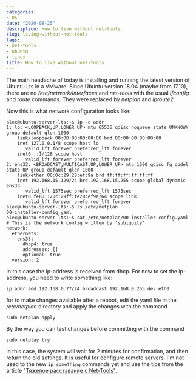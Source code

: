 ```yaml
---
categories:
- OS
date: "2020-08-25"
description: How to live without net-tools.
slug: living-without-net-tools
tags:
- net-tools
- ubuntu
- linux
title: How to live without net-tools
---
```


The main headache of today is installing and running the latest version of Ubuntu Lts in a VMware. Since Ubuntu version 18.04 (maybe from 17.10), there are no */etc/network/interfaces* and *net-tools* with the usual *ifconfig* and *route* commands. They were replaced by *netplan* and *iproute2*.

Now this is what network configuration looks like:

```
alex@ubuntu-server-lts:~$ ip -c addr
1: lo: <LOOPBACK,UP,LOWER_UP> mtu 65536 qdisc noqueue state UNKNOWN group default qlen 1000
    link/loopback 00:00:00:00:00:00 brd 00:00:00:00:00:00
    inet 127.0.0.1/8 scope host lo
       valid_lft forever preferred_lft forever
    inet6 ::1/128 scope host
       valid_lft forever preferred_lft forever
2: ens33: <BROADCAST,MULTICAST,UP,LOWER_UP> mtu 1500 qdisc fq_codel state UP group default qlen 1000
    link/ether 00:0c:29:28:ef:9a brd ff:ff:ff:ff:ff:ff
    inet 192.168.15.129/24 brd 192.168.15.255 scope global dynamic ens33
       valid_lft 1575sec preferred_lft 1575sec
    inet6 fe80::20c:29ff:fe28:ef9a/64 scope link
       valid_lft forever preferred_lft forever
alex@ubuntu-server-lts:~$ ls /etc/netplan
00-installer-config.yaml
alex@ubuntu-server-lts:~$ cat /etc/netplan/00-installer-config.yaml
# This is the network config written by 'subiquity'
network:
  ethernets:
    ens33:
      dhcp4: true
      addresses: []
      optional: true
  version: 2
```

In this case the ip-address is received from dhcp.
For now to set the ip-address, you need to write something like:

`ip addr add 192.168.0.77/24 broadcast 192.168.0.255 dev eth0` 

for to make changes available after a reboot, edit the yaml file in the */etc/netplan* directory and apply the changes with the command

`sudo netplan apply`

By the way you can test changes before committing with the command

`sudo netplay try`

in this case, the system will wait for 2 minutes for confirmation, and then return the old settings. It is useful for configure remote servers.
I'm not used to the new `ip something` commands yet and use the tips from the article ["Тяжелое расставание с Net-Tools"](https://habr.com/ru/post/320278/).
